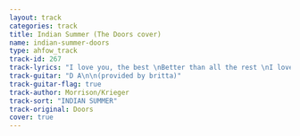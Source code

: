 ```yaml
---
layout: track
categories: track
title: Indian Summer (The Doors cover)
name: indian-summer-doors
type: ahfow_track
track-id: 267
track-lyrics: "I love you, the best \nBetter than all the rest \nI love you, the best \nBetter than all the rest \nThat I meet in the summer \nIndian summer \nThat I meet in the summer \nIndian summer \nI love you, the best \nBetter than all the rest"
track-guitar: "D A\n\n(provided by britta)"
track-guitar-flag: true
track-author: Morrison/Krieger
track-sort: "INDIAN SUMMER"
track-original: Doors
cover: true
---
```

